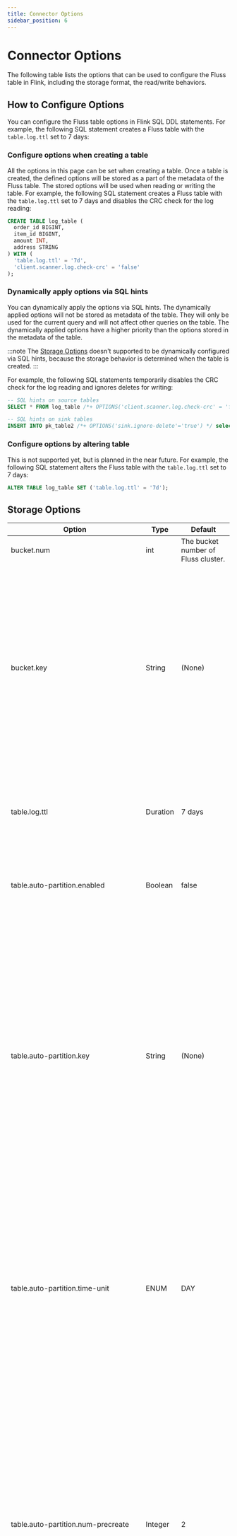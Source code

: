 ```yaml
---
title: Connector Options
sidebar_position: 6
---
```


<!--
 Copyright (c) 2025 Alibaba Group Holding Ltd.

 Licensed under the Apache License, Version 2.0 (the "License");
 you may not use this file except in compliance with the License.
 You may obtain a copy of the License at

      http://www.apache.org/licenses/LICENSE-2.0

 Unless required by applicable law or agreed to in writing, software
 distributed under the License is distributed on an "AS IS" BASIS,
 WITHOUT WARRANTIES OR CONDITIONS OF ANY KIND, either express or implied.
 See the License for the specific language governing permissions and
 limitations under the License.
-->

# Connector Options

The following table lists the options that can be used to configure the Fluss table in Flink, including the storage format, the read/write behaviors.

## How to Configure Options

You can configure the Fluss table options in Flink SQL DDL statements. For example, the following SQL statement creates a Fluss table with the `table.log.ttl` set to 7 days:

### Configure options when creating a table

All the options in this page can be set when creating a table. Once a table is created, the defined options will be stored as a part of the metadata of the Fluss table. The stored options will be used when reading or writing the table.
For example, the following SQL statement creates a Fluss table with the `table.log.ttl` set to 7 days and disables the CRC check for the log reading:

```sql
CREATE TABLE log_table (
  order_id BIGINT,
  item_id BIGINT,
  amount INT,
  address STRING
) WITH (
  'table.log.ttl' = '7d',
  'client.scanner.log.check-crc' = 'false'
);
```


### Dynamically apply options via SQL hints

You can dynamically apply the options via SQL hints. The dynamically applied options will not be stored as metadata of the table.
They will only be used for the current query and will not affect other queries on the table. The dynamically applied options have a higher priority than the options stored in the metadata of the table.

:::note
The [Storage Options](#storage-options) doesn't supported to be dynamically configured via SQL hints, because the storage behavior is determined when the table is created.
:::

For example, the following SQL statements temporarily disables the CRC check for the log reading and ignores deletes for writing:

```sql
-- SQL hints on source tables
SELECT * FROM log_table /*+ OPTIONS('client.scanner.log.check-crc' = 'false') */;

-- SQL hints on sink tables
INSERT INTO pk_table2 /*+ OPTIONS('sink.ignore-delete'='true') */ select * from pk_table1;
```


### Configure options by altering table

This is not supported yet, but is planned in the near future.
For example, the following SQL statement alters the Fluss table with the `table.log.ttl` set to 7 days:

```sql
ALTER TABLE log_table SET ('table.log.ttl' = '7d');
```

## Storage Options

| Option                                  | Type     | Default                             | Description                                                                                                                                                                                                                                                                                                                                                                                                                                                                                                                                                                                                                                                                                                                                                                                                                                                |
|-----------------------------------------|----------|-------------------------------------|------------------------------------------------------------------------------------------------------------------------------------------------------------------------------------------------------------------------------------------------------------------------------------------------------------------------------------------------------------------------------------------------------------------------------------------------------------------------------------------------------------------------------------------------------------------------------------------------------------------------------------------------------------------------------------------------------------------------------------------------------------------------------------------------------------------------------------------------------------|
| bucket.num                              | int      | The bucket number of Fluss cluster. | The number of buckets of a Fluss table.                                                                                                                                                                                                                                                                                                                                                                                                                                                                                                                                                                                                                                                                                                                                                                                                                    |
| bucket.key                              | String   | (None)                              | Specific the distribution policy of the Fluss table. Data will be distributed to each bucket according to the hash value of bucket-key (It must be a subset of the primary keys excluding partition keys of the primary key table). If you specify multiple fields, delimiter is `,`. If the table has a primary key and a bucket key is not specified, the bucket key will be used as primary key(excluding the partition key). If the table has no primary key and the bucket key is not specified, the data will be distributed to each bucket randomly.                                                                                                                                                                                                                                                                                                |
| table.log.ttl                           | Duration | 7 days                              | The time to live for log segments. The configuration controls the maximum time we will retain a log before we will delete old segments to free up space. If set to -1, the log will not be deleted.                                                                                                                                                                                                                                                                                                                                                                                                                                                                                                                                                                                                                                                        |
| table.auto-partition.enabled            | Boolean  | false                               | Whether enable auto partition for the table. Disable by default. When auto partition is enabled, the partitions of the table will be created automatically.                                                                                                                                                                                                                                                                                                                                                                                                                                                                                                                                                                                                                                                                                                |
| table.auto-partition.key                | String   | (None)                              | This configuration defines the time-based partition key to be used for auto-partitioning when a table is partitioned with multiple keys. Auto-partitioning utilizes a time-based partition key to handle partitions automatically, including creating new ones and removing outdated ones, by comparing the time value of the partition with the current system time. In the case of a table using multiple partition keys (such as a composite partitioning strategy), this feature determines which key should serve as the primary time dimension for making auto-partitioning decisions. And If the table has only one partition key, this config is not necessary. Otherwise, it must be specified.                                                                                                                                                   |
| table.auto-partition.time-unit          | ENUM     | DAY                                 | The time granularity for auto created partitions. The default value is `DAY`. Valid values are `HOUR`, `DAY`, `MONTH`, `QUARTER`, `YEAR`. If the value is `HOUR`, the partition format for auto created is yyyyMMddHH. If the value is `DAY`, the partition format for auto created is yyyyMMdd. If the value is `MONTH`, the partition format for auto created is yyyyMM. If the value is `QUARTER`, the partition format for auto created is yyyyQ. If the value is `YEAR`, the partition format for auto created is yyyy.                                                                                                                                                                                                                                                                                                                               |
| table.auto-partition.num-precreate      | Integer  | 2                                   | The number of partitions to pre-create for auto created partitions in each check for auto partition. For example, if the current check time is 2024-11-11 and the value is configured as 3, then partitions 20241111, 20241112, 20241113 will be pre-created. If any one partition exists, it'll skip creating the partition. The default value is 2, which means 2 partitions will be pre-created. If the `table.auto-partition.time-unit` is `DAY`(default), one precreated partition is for today and another one is for tomorrow. For a partition table with multiple partition keys, pre-create is unsupported and will be set to 0 automatically when creating table if it is not explicitly specified.                                                                                                                                              |
| table.auto-partition.num-retention      | Integer  | 7                                   | The number of history partitions to retain for auto created partitions in each check for auto partition. For example, if the current check time is 2024-11-11, time-unit is DAY, and the value is configured as 3, then the history partitions 20241108, 20241109, 20241110 will be retained. The partitions earlier than 20241108 will be deleted. The default value is 7, which means that 7 partitions will be retained.                                                                                                                                                                                                                                                                                                                                                                                                                                |
| table.auto-partition.time-zone          | String   | the system time zone                | The time zone for auto partitions, which is by default the same as the system time zone.                                                                                                                                                                                                                                                                                                                                                                                                                                                                                                                                                                                                                                                                                                                                                                   |
| table.replication.factor                | Integer  | (None)                              | The replication factor for the log of the new table. When it's not set, Fluss will use the cluster's default replication factor configured by default.replication.factor. It should be a positive number and not larger than the number of tablet servers in the Fluss cluster. A value larger than the number of tablet servers in Fluss cluster will result in an error when the new table is created.                                                                                                                                                                                                                                                                                                                                                                                                                                                   |
| table.log.format                        | Enum     | ARROW                               | The format of the log records in log store. The default value is `ARROW`. The supported formats are `ARROW` and `INDEXED`.                                                                                                                                                                                                                                                                                                                                                                                                                                                                                                                                                                                                                                                                                                                                 |
| table.log.arrow.compression.type        | Enum     | ZSTD                                | The compression type of the log records if the log format is set to `ARROW`. The candidate compression type is `NONE`, `LZ4_FRAME`, `ZSTD`. The default value is `ZSTD`.                                                                                                                                                                                                                                                                                                                                                                                                                                                                                                                                                                                                                                                                                   |
| table.log.arrow.compression.zstd.level  | Integer  | 3                                   | The compression level of the log records if the log format is set to `ARROW` and the compression type is set to `ZSTD`. The valid range is 1 to 22. The default value is 3.                                                                                                                                                                                                                                                                                                                                                                                                                                                                                                                                                                                                                                                                                |
| table.kv.format                         | Enum     | COMPACTED                           | The format of the kv records in kv store. The default value is `COMPACTED`. The supported formats are `COMPACTED` and `INDEXED`.                                                                                                                                                                                                                                                                                                                                                                                                                                                                                                                                                                                                                                                                                                                           |
| table.log.tiered.local-segments         | Integer  | 2                                   | The number of log segments to retain in local for each table when log tiered storage is enabled. It must be greater that 0. The default is 2.                                                                                                                                                                                                                                                                                                                                                                                                                                                                                                                                                                                                                                                                                                              |
| table.datalake.enabled                  | Boolean  | false                               | Whether enable lakehouse storage for the table. Disabled by default. When this option is set to ture and the datalake tiering service is up, the table will be tiered and compacted into datalake format stored on lakehouse storage.                                                                                                                                                                                                                                                                                                                                                                                                                                                                                                                                                                                                                      |
| table.datalake.format                   | Enum     | (None)                              | The data lake format of the table specifies the tiered Lakehouse storage format, such as Paimon, Iceberg, DeltaLake, or Hudi. Currently, only `paimon` is supported. Once the `table.datalake.format` property is configured, Fluss adopts the key encoding and bucketing strategy used by the corresponding data lake format. This ensures consistency in key encoding and bucketing, enabling seamless **Union Read** functionality across Fluss and Lakehouse. The `table.datalake.format` can be pre-defined before enabling `table.datalake.enabled`. This allows the data lake feature to be dynamically enabled on the table without requiring table recreation. If `table.datalake.format` is not explicitly set during table creation, the table will default to the format specified by the `datalake.format` configuration in the Fluss cluster |
| table.datalake.freshness                | Duration | 3min                                | It defines the maximum amount of time that the datalake table's content should lag behind updates to the Fluss table. Based on this target freshness, the Fluss service automatically moves data from the Fluss table and updates to the datalake table, so that the data in the datalake table is kept up to date within this target. If the data does not need to be as fresh, you can specify a longer target freshness time to reduce costs.                                                                                                                                                                                                                                                                                                                                                                                                           |
| table.merge-engine                      | Enum     | (None)                              | Defines the merge engine for the primary key table. By default, primary key table uses the [default merge engine(last_row)](table-design/table-types/pk-table/merge-engines/default.md). It also supports two merge engines are `first_row` and `versioned`. The [first_row merge engine](table-design/table-types/pk-table/merge-engines/first-row.md) will keep the first row of the same primary key. The [versioned merge engine](table-design/table-types/pk-table/merge-engines/versioned.md) will keep the row with the largest version of the same primary key.                                                                                                                                                                                                                                                                                    |
| table.merge-engine.versioned.ver-column | String   | (None)                              | The column name of the version column for the `versioned` merge engine. If the merge engine is set to `versioned`, the version column must be set.                                                                                                                                                                                                                                                                                                                                                                                                                                                                                                                                                                                                                                                                                                         |

## Read Options

| Option                                              | Type       | Default                                         | Description                                                                                                                                                                                                                                                                                                                                                                                                                                                                                                                                                                                                                                                                                                                                                                                                                                                                                                                                                                                                 |
|-----------------------------------------------------|------------|-------------------------------------------------|-------------------------------------------------------------------------------------------------------------------------------------------------------------------------------------------------------------------------------------------------------------------------------------------------------------------------------------------------------------------------------------------------------------------------------------------------------------------------------------------------------------------------------------------------------------------------------------------------------------------------------------------------------------------------------------------------------------------------------------------------------------------------------------------------------------------------------------------------------------------------------------------------------------------------------------------------------------------------------------------------------------|
| scan.startup.mode                                   | Enum       | full                                            | The scan startup mode enables you to specify the starting point for data consumption. Fluss currently supports the following `scan.startup.mode` options: `full` (default), earliest, latest, timestamp. See the [Start Reading Position](engine-flink/reads.md#start-reading-position) for more details.                                                                                                                                                                                                                                                                                                                                                                                                                                                                                                                                                                                                                                                                                                   |
| scan.startup.timestamp                              | Long       | (None)                                          | The timestamp to start reading the data from. This option is only valid when `scan.startup.mode` is set to `timestamp`. The format is 'milli-second-since-epoch' or `yyyy-MM-dd HH:mm:ss`, like `1678883047356` or `2023-12-09 23:09:12`.                                                                                                                                                                                                                                                                                                                                                                                                                                                                                                                                                                                                                                                                                                                                                                   |
| scan.partition.discovery.interval                   | Duration   | 10s                                             | The time interval for the Fluss source to discover the new partitions for partitioned table while scanning. A non-positive value disables the partition discovery.                                                                                                                                                                                                                                                                                                                                                                                                                                                                                                                                                                                                                                                                                                                                                                                                                                          |
| client.scanner.log.check-crc                        | Boolean    | true                                            | Automatically check the CRC3 of the read records for LogScanner. This ensures no on-the-wire or on-disk corruption to the messages occurred. This check adds some overhead, so it may be disabled in cases seeking extreme performance.                                                                                                                                                                                                                                                                                                                                                                                                                                                                                                                                                                                                                                                                                                                                                                     |
| client.scanner.log.max-poll-records                 | Integer    | 500                                             | The maximum number of records returned in a single call to poll() for LogScanner. Note that this config doesn't impact the underlying fetching behavior. The Scanner will cache the records from each fetch request and returns them incrementally from each poll.                                                                                                                                                                                                                                                                                                                                                                                                                                                                                                                                                                                                                                                                                                                                          |
| client.scanner.log.fetch.max-bytes                  | MemorySize | 16mb                                            | The maximum amount of data the server should return for a fetch request from client. Records are fetched in batches, and if the first record batch in the first non-empty bucket of the fetch is larger than this value, the record batch will still be returned to ensure that the fetch can make progress. As such, this is not a absolute maximum.                                                                                                                                                                                                                                                                                                                                                                                                                                                                                                                                                                                                                                                       |
| client.scanner.log.fetch.max-bytes-for-bucket       | MemorySize | 1mb                                             | The maximum amount of data the server should return for a table bucket in fetch request fom client. Records are fetched in batches, and the max bytes size is config by this option.                                                                                                                                                                                                                                                                                                                                                                                                                                                                                                                                                                                                                                                                                                                                                                                                                        |
| client.scanner.log.fetch.min-bytes                  | MemorySize | 1b                                              | The minimum bytes expected for each fetch log request from client to response. If not enough bytes, wait up to client.scanner.log.fetch-wait-max-time time to return.                                                                                                                                                                                                                                                                                                                                                                                                                                                                                                                                                                                                                                                                                                                                                                                                                                       |
| client.scanner.log.fetch.wait-max-time              | Duration   | 500ms                                           | The maximum time to wait for enough bytes to be available for a fetch log request from client to response.                                                                                                                                                                                                                                                                                                                                                                                                                                                                                                                                                                                                                                                                                                                                                                                                                                                                                                  |
| client.scanner.io.tmpdir                            | String     | System.getProperty("java.io.tmpdir") + "/fluss" | Local directory that is used by client for storing the data files (like kv snapshot, log segment files) to read temporarily                                                                                                                                                                                                                                                                                                                                                                                                                                                                                                                                                                                                                                                                                                                                                                                                                                                                                 |
| client.scanner.remote-log.prefetch-num              | Integer    | 4                                               | The number of remote log segments to keep in local temp file for LogScanner, which download from remote storage. The default setting is 4.                                                                                                                                                                                                                                                                                                                                                                                                                                                                                                                                                                                                                                                                                                                                                                                                                                                                  |
| client.remote-file.download-thread-num              | Integer    | 3                                               | The number of threads the client uses to download remote files.                                                                                                                                                                                                                                                                                                                                                                                                                                                                                                                                                                                                                                                                                                                                                                                                                                                                                                                                             |

## Lookup Options

| Option                                   | Type       | Default | Description                                                                                                                 |
|------------------------------------------|------------|---------|-----------------------------------------------------------------------------------------------------------------------------|
| lookup.async                             | Boolean    | true    | Whether to use asynchronous lookup. Asynchronous lookup has better throughput performance than synchronous lookup.          |
| lookup.cache                             | Enum       | NONE    | The caching strategy for this lookup table, including NONE, PARTIAL.                                                        |                                                                                                                                                                                                                                                                                    |
| lookup.max-retries                       | Integer    | 3       | The maximum allowed retries if a lookup operation fails.                                                                    |                                                                                                                                                                                                                                                                                                 |
| lookup.partial-cache.expire-after-access | Duration   | (None)  | Duration to expire an entry in the cache after accessing.                                                                   |                                                                                                                                                                                                                                                                                               |
| lookup.partial-cache.expire-after-write  | Duration   | (None)  | Duration to expire an entry in the cache after writing.                                                                     |                                                                                                                                                                                                                                                                                              |
| lookup.partial-cache.cache-missing-key   | Boolean    | true    | Whether to store an empty value into the cache if the lookup key doesn't match any rows in the table.                       |                                                                                                                                                                                                                                                   |
| lookup.partial-cache.max-rows            | Long       | (None)  | The maximum number of rows to store in the cache.                                                                           |                                                                                                                                                                                                                                                                                                    |
| client.lookup.queue-size                 | Integer    | 25600   | The maximum number of pending lookup operations.                                                                            |
| client.lookup.max-batch-size             | Integer    | 128     | The maximum batch size of merging lookup operations to one lookup request.                                                  |
| client.lookup.max-inflight-requests      | Integer    | 128     | The maximum number of unacknowledged lookup requests for lookup operations.                                                 |
| client.lookup.batch-timeout              | Duration   | 100ms   | The maximum time to wait for the lookup batch to full, if this timeout is reached, the lookup batch will be closed to send. |


## Write Options

| Option                                              | Type       | Default           | Description                                                                                                                                                                                                                                                                                                                                                                                                                                                                                                                                                                                                                                                                                                                                                                                                                                                                                                                                                                |
|-----------------------------------------------------|------------|-------------------|----------------------------------------------------------------------------------------------------------------------------------------------------------------------------------------------------------------------------------------------------------------------------------------------------------------------------------------------------------------------------------------------------------------------------------------------------------------------------------------------------------------------------------------------------------------------------------------------------------------------------------------------------------------------------------------------------------------------------------------------------------------------------------------------------------------------------------------------------------------------------------------------------------------------------------------------------------------------------|
| sink.ignore-delete                                  | Boolean    | false             | If set to true, the sink will ignore DELETE and UPDATE_BEFORE changelog events.                                                                                                                                                                                                                                                                                                                                                                                                                                                                                                                                                                                                                                                                                                                                                                                                                                                                                            |
| sink.bucket-shuffle                                 | Boolean    | true              | Whether to shuffle by bucket id before write to sink. Shuffling the data with the same bucket id to be processed by the same task can improve the efficiency of client processing and reduce resource consumption. For Log Table, bucket shuffle will only take effect when the `bucket.key` is defined. For Primary Key table, it is enabled by default.                                                                                                                                                                                                                                                                                                                                                                                                                                                                                                                                                                                                                  |
| client.writer.buffer.memory-size                    | MemorySize | 64mb              | The total bytes of memory the writer can use to buffer internal rows.                                                                                                                                                                                                                                                                                                                                                                                                                                                                                                                                                                                                                                                                                                                                                                                                                                                                                                      |
| client.writer.buffer.page-size                      | MemorySize | 128kb             | Size of every page in memory buffers (`client.writer.buffer.memory-size`).                                                                                                                                                                                                                                                                                                                                                                                                                                                                                                                                                                                                                                                                                                                                                                                                                                                                                                 |
| client.writer.buffer.per-request-memory-size        | MemorySize | 16mb              | The minimum number of bytes that will be allocated by the writer rounded down to the closest multiple of client.writer.buffer.page-size. It must be greater than or equal to client.writer.buffer.page-size. This option allows to allocate memory in batches to have better CPU-cached friendliness due to contiguous segments.                                                                                                                                                                                                                                                                                                                                                                                                                                                                                                                                                                                                                                           |
| client.writer.batch-size                            | MemorySize | 2mb               | The writer or walBuilder will attempt to batch records together into one batch for the same bucket. This helps performance on both the client and the server.                                                                                                                                                                                                                                                                                                                                                                                                                                                                                                                                                                                                                                                                                                                                                                                                              |
| client.writer.buffer.wait-timeout                   | Duration   | 2^(63)-1ns        | Defines how long the writer will block when waiting for segments to become available.                                                                                                                                                                                                                                                                                                                                                                                                                                                                                                                                                                                                                                                                                                                                                                                                                                                                                      |
| client.writer.batch-timeout                         | Duration   | 100ms             | The writer groups ay rows that arrive in between request sends into a single batched request. Normally this occurs only under load when rows arrive faster than they can be sent out. However in some circumstances the writer may want to reduce the number of requests even under moderate load. This setting accomplishes this by adding a small amount of artificial delay, that is, rather than immediately sending out a row, the writer will wait for up to the given delay to allow other records to be sent so that the sends can be batched together. This can be thought of as analogous to Nagle's algorithm in TCP. This setting gives the upper bound on the delay for batching: once we get client.writer.batch-size worth of rows for a bucket it will be sent immediately regardless of this setting, however if we have fewer than this many bytes accumulated for this bucket we will delay for the specified time waiting for more records to show up. |
| client.writer.bucket.no-key-assigner                | Enum       | STICKY            | The bucket assigner for no key table. For table with bucket key or primary key, we choose a bucket based on a hash of the key. For these table without bucket key and primary key, we can use this option to specify bucket assigner, the candidate assigner is ROUND_ROBIN, STICKY, the default assigner is STICKY.<br/>ROUND_ROBIN: this strategy will assign the bucket id for the input row by round robin.<br/>STICKY: this strategy will assign new bucket id only if the batch changed in record accumulator, otherwise the bucket id will be the same as the front record.                                                                                                                                                                                                                                                                                                                                                                                         |
| client.writer.acks                                  | String     | all               | The number of acknowledgments the writer requires the leader to have received before considering a request complete. This controls the durability of records that are sent. The following settings are allowed:<br/>acks=0: If set to 0, then the writer will not wait for any acknowledgment from the server at all. No guarantee can be mode that the server has received the record in this case.<br/>acks=1: This will mean the leader will write the record to its local log but will respond without awaiting full acknowledge the record but before the followers have replicated it then the record will be lost.<br/>acks=-1 (all): This will mean the leader will wait for the full ser of in-sync replicas to acknowledge the record. This guarantees that the record will not be lost as long as at least one in-sync replica remains alive, This is the strongest available guarantee.                                                                        |
| client.writer.request-max-size                      | MemorySize | 10mb              | The maximum size of a request in bytes. This setting will limit the number of record batches the writer will send in a single request to avoid sending huge requests. Note that this retry is no different than if the writer resent the row upon receiving the error.                                                                                                                                                                                                                                                                                                                                                                                                                                                                                                                                                                                                                                                                                                     |
| client.writer.retries                               | Integer    | Integer.MAX_VALUE | Setting a value greater than zero will cause the client to resend any record whose send fails with a potentially transient error.                                                                                                                                                                                                                                                                                                                                                                                                                                                                                                                                                                                                                                                                                                                                                                                                                                          |
| client.writer.enable-idempotence                    | Boolean    | true              | Writer idempotence is enabled by default if no conflicting config are set. If conflicting config are set and writer idempotence is not explicitly enabled, idempotence is disabled. If idempotence is explicitly enabled and conflicting config are set, a ConfigException is thrown                                                                                                                                                                                                                                                                                                                                                                                                                                                                                                                                                                                                                                                                                       |
| client.writer.max-inflight-requests-per-bucket      | Integer    | 5                 | The maximum number of unacknowledged requests per bucket for writer. This configuration can work only if `client.writer.enable-idempotence` is set to true. When the number of inflight requests per bucket exceeds this setting, the writer will wait for the inflight requests to complete before sending out new requests.                                                                                                                                                                                                                                                                                                                                                                                                                                                                                                                                                                                                                                              |

## Other Options

| Option                                              | Type     | Default   | Description                                                                                                                                                                                                                                                                                                                                                                                                       |
|-----------------------------------------------------|----------|-----------|-------------------------------------------------------------------------------------------------------------------------------------------------------------------------------------------------------------------------------------------------------------------------------------------------------------------------------------------------------------------------------------------------------------------|
| bootstrap.servers                                   | List     | (None)    | A list of host/port pairs to use for establishing the initial connection to the Fluss cluster. The list should be in the form host1:port1,host2:port2,.... Since these servers are just used for the initial connection to discover the full cluster membership (which may change dynamically), this list need not contain the full set of servers (you may want more than one, though, in case a server is down) |
| client.id                                           | String   | ""        | An id string to pass to the server when making requests. The purpose of this is to be able to track the source of requests beyond just ip/port by allowing a logical application name to be included in server-side request logging.                                                                                                                                                                              |
| client.connect-timeout                              | Duration | 120s      | The Netty client connect timeout.                                                                                                                                                                                                                                                                                                                                                                                 |
| client.request-timeout                              | Duration | 30s       | The timeout for a request to complete. If user set the write ack to -1, this timeout is the max time that delayed write try to complete. The default setting is 30 seconds.                                                                                                                                                                                                                                       |
| client.filesystem.security.token.renewal.backoff    | Duration | 1h        | The time period how long to wait before retrying to obtain new security tokens for filesystem after a failure.                                                                                                                                                                                                                                                                                                    |
| client.filesystem.security.token.renewal.time-ratio | Double   | 0.75      | Ratio of the token's expiration time when new credentials for access filesystem should be re-obtained.                                                                                                                                                                                                                                                                                                            |
| client.metrics.enabled                              | Boolean  | false     | Enable metrics for client. When metrics is enabled, the client will collect metrics and report by the JMX metrics reporter.                                                                                                                                                                                                                                                                                       |
| client.security.protocol                            | String   | PLAINTEXT | The authentication protocol used to authenticate the client.                                                                                                                                                                                                                                                                                                                                                      |